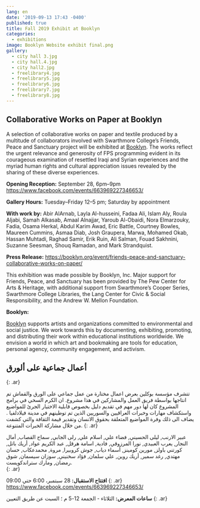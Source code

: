```yaml
---
lang: en
date: '2019-09-13 17:43 -0400'
published: true
title: Fall 2019 Exhibit at Booklyn
categories:
  - exhibitions
image: Booklyn Website exhibit final.png
gallery:
  - city hall 3.jpg
  - city hall.4.jpg
  - city hall2.jpg
  - freelibrary4.jpg
  - freelibrary5.jpg
  - freelibrary6.jpg
  - freelibrary7.jpg
  - freelibrary8.jpg
---
```

## **Collaborative Works on Paper at Booklyn**


A selection of collaborative works on paper and textile produced by a multitude of collaborators involved with Swarthmore College’s Friends, Peace and Sanctuary project will be exhibited at [Booklyn](https://booklyn.org/event/friends-peace-and-sanctuary-collaborative-works-on-paper/). The works reflect the urgent relevance and generosity of FPS programming evident in its courageous examination of resettled Iraqi and Syrian experiences and the myriad human rights and cultural appreciation issues revealed by the sharing of these diverse experiences.  

**Opening Reception:** September 28, 6pm–9pm
https://www.facebook.com/events/663969227346653/

**Gallery Hours:** Tuesday–Friday 12–5 pm; Saturday by appointment

**With work by:** Abir AlArnab, Layla Al-husseini, Fadaa Ali, Islam Aly, Roula Aljabi, Samah Alkasab, Amaal Alnajjar, Yaroub Al-Obaidi, Nora Elmarzouky, Fadia, Osama Herkal, Abdul Karim Awad, Eric Battle, Courtney Bowles, Maureen Cummins, Asmaa Diab, Josh Graupera, Marwa, Mohamed Okab, Hassan Muhtadi, Raghad Samir, Erik Ruin, Ali Salman, Fouad Sakhnini, Suzanne Seesman, Shouq Ramadan, and Mark Strandquist.

**Press Release:** https://booklyn.org/event/friends-peace-and-sanctuary-collaborative-works-on-paper/

This exhibition was made possible by Booklyn, Inc. Major support for Friends, Peace, and Sanctuary has been provided by The Pew Center for Arts & Heritage, with additional support from Swarthmore’s Cooper Series, Swarthmore College Libraries, the Lang Center for Civic & Social Responsibility, and the Andrew W. Mellon Foundation.


**Booklyn:**

[Booklyn](https://booklyn.org) supports artists and organizations committed to environmental and social justice. We work towards this by documenting, exhibiting, promoting, and distributing their work within educational institutions worldwide. We envision a world in which art and bookmaking are tools for education, personal agency, community engagement, and activism.

## **أعمال جماعية على ألورق**
{: .ar}


تتشرف مؤسسة بوكلين بعرض اعمال مختارة من عمل جماعي على الورق والقماش تم انتاجها بواسطة فريق العمل والمشاركين في هذا مشروع. ان الكرم السخي في برامج المشروع كان لها دور مهم في تقديم دليل بخصوص قابلية الاختيار الجرئ للمواضيع واستكشاف مهارات  وخبرات العراقيين والسوريين الذين تم توطينهم في مدينة فيلادلفيا . يضاف الى ذلك وفرة المواضيع المتعلقة بحقوق الانسان وتقدير قيمة الثقافة والتي كشفت من خلال مشاركة الخبرات المتنوعة.
{: .ar}


عبير الارنب, ليلى الحسيني, فضاء علي, اسلام علي, رلى الجابي, سماح القصاب, أمال النجار, يعرب العبيدي, نورا المرزوقي, فادية, اسامة هرقل, عبد الكريم عواد, أريك باتل, كورتني باولز, مورين كومينز, أسماء دياب, جوش كروبيرا, مروة, محمدعكاب, حسان مهتدي, رغد سمير, أريك روين, علي سلمان, فؤاد سخنيني, سوزان سيسمان, شوق رمضان, ومارك ستراندكويست.  
{: .ar}

 
 
**افتتاح الاستقبال:** 28 سبتمبر، 6:00 حتي 09:00
{: .ar}
https://www.facebook.com/events/663969227346653/


**ساعات المعرض:** الثلاثاء - الجمعة 12-5 م ؛ السبت عن طريق التعيين
{: .ar}
